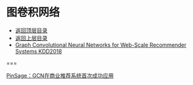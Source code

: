 # 图卷积网络

* [返回顶层目录](../../../../../README.md)
* [返回上层目录](../deep-learning.md)
* [Graph Convolutional Neural Networks for Web-Scale Recommender Systems KDD2018](Graph-Convolutional-Neural-Networks-for-Web-Scale-Recommender-Systems.md)



===

[PinSage：GCN在商业推荐系统首次成功应用](https://zhuanlan.zhihu.com/p/63214411)



